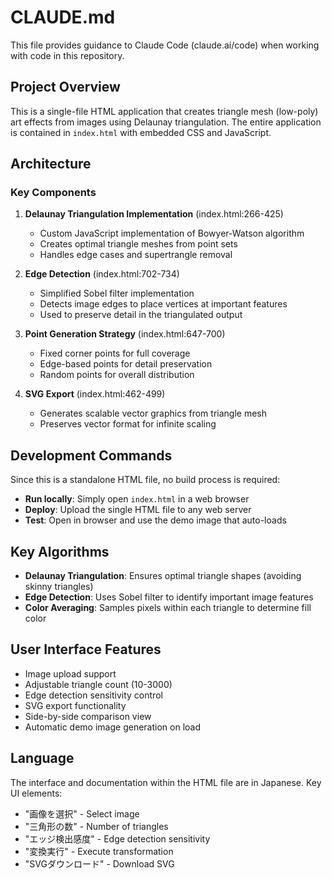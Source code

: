 # CLAUDE.md

This file provides guidance to Claude Code (claude.ai/code) when working with code in this repository.

## Project Overview

This is a single-file HTML application that creates triangle mesh (low-poly) art effects from images using Delaunay triangulation. The entire application is contained in `index.html` with embedded CSS and JavaScript.

## Architecture

### Key Components

1. **Delaunay Triangulation Implementation** (index.html:266-425)
   - Custom JavaScript implementation of Bowyer-Watson algorithm
   - Creates optimal triangle meshes from point sets
   - Handles edge cases and supertrangle removal

2. **Edge Detection** (index.html:702-734)
   - Simplified Sobel filter implementation
   - Detects image edges to place vertices at important features
   - Used to preserve detail in the triangulated output

3. **Point Generation Strategy** (index.html:647-700)
   - Fixed corner points for full coverage
   - Edge-based points for detail preservation
   - Random points for overall distribution

4. **SVG Export** (index.html:462-499)
   - Generates scalable vector graphics from triangle mesh
   - Preserves vector format for infinite scaling

## Development Commands

Since this is a standalone HTML file, no build process is required:

- **Run locally**: Simply open `index.html` in a web browser
- **Deploy**: Upload the single HTML file to any web server
- **Test**: Open in browser and use the demo image that auto-loads

## Key Algorithms

- **Delaunay Triangulation**: Ensures optimal triangle shapes (avoiding skinny triangles)
- **Edge Detection**: Uses Sobel filter to identify important image features
- **Color Averaging**: Samples pixels within each triangle to determine fill color

## User Interface Features

- Image upload support
- Adjustable triangle count (10-3000)
- Edge detection sensitivity control
- SVG export functionality
- Side-by-side comparison view
- Automatic demo image generation on load

## Language

The interface and documentation within the HTML file are in Japanese. Key UI elements:
- "画像を選択" - Select image
- "三角形の数" - Number of triangles  
- "エッジ検出感度" - Edge detection sensitivity
- "変換実行" - Execute transformation
- "SVGダウンロード" - Download SVG